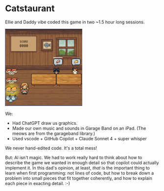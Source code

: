 # Catstaurant

Ellie and Daddy vibe coded this game in two ~1.5 hour long sessions.

<img src="./public/img/screenshot.png" alt="Screenshot" width="50%" />

We:

- Had ChatGPT draw us graphics.
- Made our own music and sounds in Garage Band on an iPad. (The meows are from the garageband library.)
- Used vscode + GitHub Copilot + Claude Sonnet 4 + super whisper

We never hand-edited code. It's a total mess!

But: AI isn't magic. We had to work really hard to think about how to describe
the game we wanted in enough detail so that copilot could actually implement it.
In this dad's opinion, at least, _that_ is the important thing
to learn when first programming: not lines of code, but how to break down a
problem into small pieces that fit together coherently, and how to explain
each piece in exacting detail. :-)
